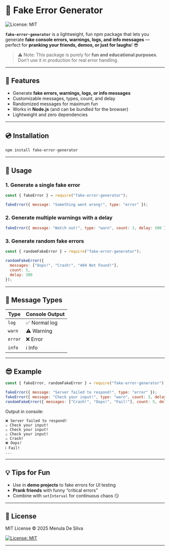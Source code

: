 # 🎉 Fake Error Generator

![License: MIT](https://img.shields.io/badge/License-MIT-yellow.svg)

**`fake-error-generator`** is a lightweight, fun npm package that lets you generate **fake console errors, warnings, logs, and info messages** — perfect for **pranking your friends, demos, or just for laughs**! 😎

> ⚠️ Note: This package is purely for **fun and educational purposes**. Don’t use it in production for real error handling.

---

## 🚀 Features

* Generate **fake errors, warnings, logs, or info messages**
* Customizable messages, types, count, and delay
* Randomized messages for maximum fun
* Works in **Node.js** (and can be bundled for the browser)
* Lightweight and zero dependencies

---

## 💿 Installation

```bash
npm install fake-error-generator
```

---

## 🧩 Usage

### 1. Generate a single fake error

```js
const { fakeError } = require("fake-error-generator");

fakeError({ message: "Something went wrong!", type: "error" });
```

### 2. Generate multiple warnings with a delay

```js
fakeError({ message: "Watch out!", type: "warn", count: 3, delay: 500 });
```

### 3. Generate random fake errors

```js
const { randomFakeError } = require("fake-error-generator");

randomFakeError({
  messages: ["Oops!", "Crash!", "404 Not Found!"],
  count: 5,
  delay: 300
});
```

---

## 🎨 Message Types

| Type    | Console Output |
| ------- | -------------- |
| `log`   | ✅ Normal log   |
| `warn`  | ⚠️ Warning     |
| `error` | ❌ Error        |
| `info`  | ℹ️ Info        |

---

## 😎 Example

```js
const { fakeError, randomFakeError } = require("fake-error-generator");

fakeError({ message: "Server failed to respond!", type: "error" });
fakeError({ message: "Check your input!", type: "warn", count: 3, delay: 1000 });
randomFakeError({ messages: ["Crash!", "Oops!", "Fail!"], count: 5, delay: 500 });
```

Output in console:

```
❌ Server failed to respond!
⚠️ Check your input!
⚠️ Check your input!
⚠️ Check your input!
⚠️ Crash!
❌ Oops!
ℹ️ Fail!
...
```

---

## 💡 Tips for Fun

* Use in **demo projects** to fake errors for UI testing
* **Prank friends** with funny “critical errors”
* Combine with `setInterval` for continuous chaos 😏

---

## 📄 License

MIT License © 2025 Menula De Silva

[![License: MIT](https://img.shields.io/badge/License-MIT-yellow.svg)](LICENSE)

---